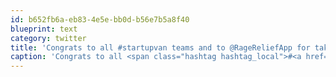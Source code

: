 ```yaml
---
id: b652fb6a-eb83-4e5e-bb0d-b56e7b5a8f40
blueprint: text
category: twitter
title: 'Congrats to all #startupvan teams and to @RageReliefApp for taking top prize.'
caption: 'Congrats to all <span class="hashtag hashtag_local">#<a href="http://tweettemp.darylchymko.ca/?tag=startupvan">startupvan</a> teams and to <span class="username username_linked">@<a href="https://twitter.com/RageReliefApp" title="Rage Relief App">RageReliefApp</a></span> for taking top prize.'
---
```

